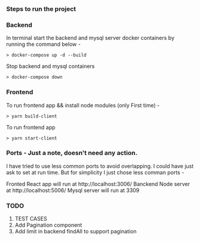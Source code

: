 ### Steps to run the project

### Backend 

In terminal start the backend and mysql server docker containers by running the command below -

    > docker-compose up -d --build

Stop backend and mysql containers

    > docker-compose down

### Frontend 
   
   To run frontend app && install node modules (only First time) -
    
    > yarn build-client

  To run frontend app 
    
    > yarn start-client


### Ports - Just a note, doesn't need any action.

I have tried to use less common ports to avoid overlapping. I could have just ask to set at run time. But for simplicity I just chose less comman ports -

Fronted React app will run at http://localhost:3006/
Banckend Node server at http://localhost:5006/
Mysql server will run at 3309


### TODO

1) TEST CASES
2) Add Pagination component
3) Add limit in backend findAll to support pagination
